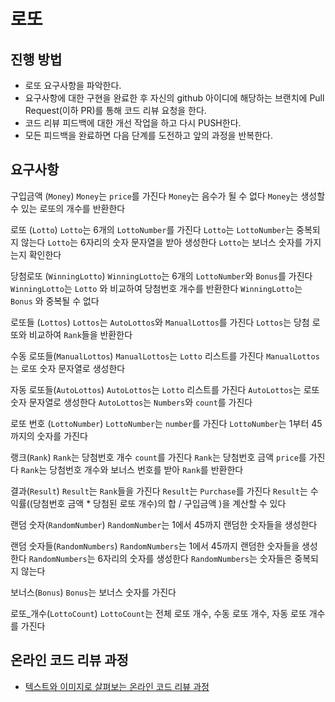 # 로또
## 진행 방법
* 로또 요구사항을 파악한다.
* 요구사항에 대한 구현을 완료한 후 자신의 github 아이디에 해당하는 브랜치에 Pull Request(이하 PR)를 통해 코드 리뷰 요청을 한다.
* 코드 리뷰 피드백에 대한 개선 작업을 하고 다시 PUSH한다.
* 모든 피드백을 완료하면 다음 단계를 도전하고 앞의 과정을 반복한다.

## 요구사항
구입금액 (`Money`)
`Money`는 `price`를 가진다
`Money`는 음수가 될 수 없다
`Money`는 생성할 수 있는 로또의 개수를 반환한다

로또 (`Lotto`)
`Lotto`는 6개의 `LottoNumber`를 가진다
`Lotto`는 `LottoNumber`는 중복되지 않는다
`Lotto`는 6자리의 숫자 문자열을 받아 생성한다
`Lotto`는 보너스 숫자를 가지는지 확인한다

당첨로또 (`WinningLotto`)
`WinningLotto`는 6개의 `LottoNumber`와 `Bonus`를 가진다
`WinningLotto`는 `Lotto` 와 비교하여 당첨번호 개수를 반환한다
`WinningLotto`는 `Bonus` 와 중복될 수 없다

로또들 (`Lottos`)
`Lottos`는 `AutoLottos`와 `ManualLottos`를 가진다
`Lottos`는 당첨 로또와 비교하여 `Rank`들을 반환한다

수동 로또들(`ManualLottos`)
`ManualLottos`는 `Lotto` 리스트를 가진다
`ManualLottos`는 로또 숫자 문자열로 생성한다

자동 로또들(`AutoLottos`)
`AutoLottos`는 `Lotto` 리스트를 가진다
`AutoLottos`는 로또 숫자 문자열로 생성한다
`AutoLottos`는 `Numbers`와 `count`를 가진다

로또 번호 (`LottoNumber`)
`LottoNumber`는 `number`를 가진다
`LottoNumber`는 1부터 45까지의 숫자를 가진다

랭크(`Rank`)
`Rank`는 당첨번호 개수 `count`를 가진다
`Rank`는 당첨번호 금액 `price`를 가진다
`Rank`는 당첨번호 개수와 보너스 번호를 받아 `Rank`를 반환한다

결과(`Result`)
`Result`는 `Rank`들을 가진다
`Result`는 `Purchase`를 가진다
`Result`는 수익률((당첨번호 금액 * 당첨된 로또 개수)의 합 / 구입금액 )을 계산할 수 있다

랜덤 숫자(`RandomNumber`)
`RandomNumber`는 1에서 45까지 랜덤한 숫자들을 생성한다

랜덤 숫자들(`RandomNumbers`)
`RandomNumbers`는 1에서 45까지 랜덤한 숫자들을 생성한다
`RandomNumbers`는 6자리의 숫자를 생성한다
`RandomNumbers`는 숫자들은 중복되지 않는다

보너스(`Bonus`)
`Bonus`는 보너스 숫자를 가진다

로또_개수(`LottoCount`)
`LottoCount`는 전체 로또 개수, 수동 로또 개수, 자동 로또 개수를 가진다

## 온라인 코드 리뷰 과정
* [텍스트와 이미지로 살펴보는 온라인 코드 리뷰 과정](https://github.com/next-step/nextstep-docs/tree/master/codereview)